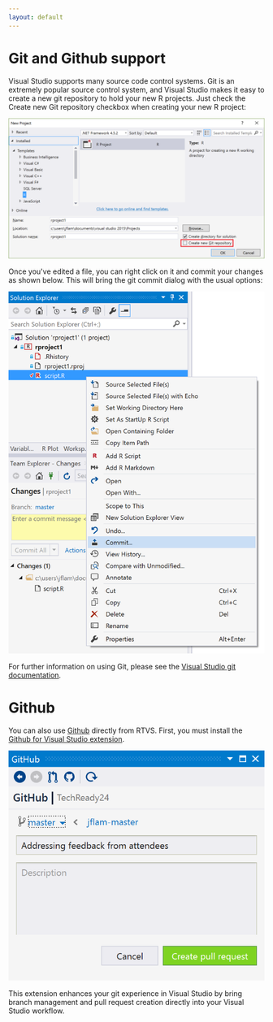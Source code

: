```yaml
---
layout: default
---
```

# Git and Github support

Visual Studio supports many source code control systems. Git is an extremely
popular source control system, and Visual Studio makes it easy to create a new
git repository to hold your new R projects. Just check the Create new Git
repository checkbox when creating your new R project:

![File New Project with Create new Git repository checkbox](./media/git-file-new-project.png)

Once you've edited a file, you can right click on it and commit your changes as
shown below.  This will bring the git commit dialog with the usual options:

![Committing a change using git](./media/git-commit.png)

For further information on using Git, please see the [Visual Studio git
documentation](https://www.visualstudio.com/learn-git/).

# Github 

You can also use [Github](https://github.com) directly from RTVS. First, you
must install the [Github for Visual Studio
extension](https://visualstudio.github.com/).

![Github](./media/git-github.png)

This extension enhances your git experience in Visual Studio by bring branch management and pull request creation directly into your Visual Studio workflow.